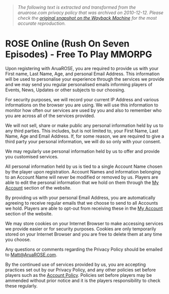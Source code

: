 > *The following text is extracted and transformed from the aruarose.com privacy policy that was archived on 2010-12-12. Please check the [original snapshot on the Wayback Machine](https://web.archive.org/web/20101212043633id_/http%3A//www.aruarose.com/index.php%3Fact%3Dprivacy) for the most accurate reproduction.*

# ROSE Online (Rush On Seven Episodes) - Free To Play MMORPG

Upon registering with AruaROSE, you are required to provide us with your First name, Last Name, Age, and personal Email Address. This information will be used to personalise your experience through the services we provide and we may send you regular personalised emails informing players of Events, News, Updates or other subjects to our choosing. 

For security purposes, we will record your current IP Address and various informations on the browser you are using. We will use this information to monitor how often our services are used by you and also to remember who you are across all of the services provided. 

We will not sell, share or make public any personal information held by us to any third parties. This includes, but is not limited to, your First Name, Last Name, Age and Email Address. If, for some reason, we are required to give a third party your personal information, we will do so only with your consent. 

We may regularly use personal information held by us to offer and provide you customised services. 

All personal information held by us is tied to a single Account Name chosen by the player upon registration. Account Names and information belonging to an Account Name will never be modified or removed by us. Players are able to edit the personal information that we hold on them through the [My Account](http://www.aruarose.com/index.php?act=members&code=account "My Account") section of the website. 

By providing us with your personal Email Address, you are automatically agreeing to receive regular emails that we choose to send to all Accounts we hold. Players are able to opt-out from receiving these in the [My Account](http://www.aruarose.com/index.php?act=members&code=account "My Account") section of the website. 

We may store cookies on your Internet Browser to make accessing services we provide easier or for security purposes. Cookies are only temporarily stored on your Internet Browser and you are free to delete them at any time you choose. 

Any questions or comments regarding the Privacy Policy should be emailed to [Matt@AruaROSE.com](mailto:Matt@AruaROSE.com?SUBJECT=Privacy%20Policy "Matt@AruaROSE.com"). 

By the continued use of services provided by us, you are accepting practices set out by our Privacy Policy, and any other policies set before players such as the [Account Policy](http://www.aruarose.com/index.php?act=register "Account Policy"). Policies set before players may be ammended without prior notice and it is the players responsibility to check these regularly. 
